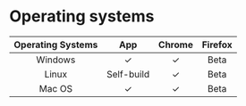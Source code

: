 # Operating systems

| Operating Systems | App | Chrome | Firefox |
| :---: | :---: | :---: | :---: |
| Windows | ✓ | ✓ | Beta |
| Linux | Self-build | ✓ | Beta |
| Mac OS | ✓ | ✓ | Beta |

